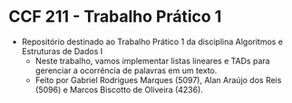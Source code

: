 # CCF 211 - Trabalho Prático 1
+ Repositório destinado ao Trabalho Prático 1 da disciplina Algoritmos e Estruturas de Dados I
    - Neste trabalho, vamos implementar listas lineares e TADs para gerenciar a ocorrência de palavras em um texto.
    - Feito por Gabriel Rodrigues Marques (5097), Alan Araújo dos Reis (5096) e Marcos Biscotto de Oliveira (4236).
